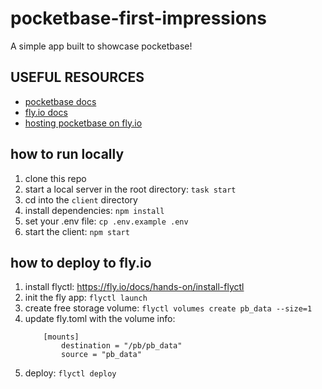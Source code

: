 # pocketbase-first-impressions
A simple app built to showcase pocketbase!

## USEFUL RESOURCES

- [pocketbase docs](https://docs.pocketbase.io)
- [fly.io docs](https://fly.io/docs)
- [hosting pocketbase on fly.io](https://github.com/pocketbase/pocketbase/discussions/537)

## how to run locally

1. clone this repo
2. start a local server in the root directory: ```task start```
3. cd into the ```client``` directory
4. install dependencies: ```npm install```
5. set your .env file: ```cp .env.example .env```
6. start the client: ```npm start```

## how to deploy to fly.io

1. install flyctl: https://fly.io/docs/hands-on/install-flyctl
2. init the fly app: ```flyctl launch```
3. create free storage volume: ```flyctl volumes create pb_data --size=1```
4. update fly.toml with the volume info:
    ```
        [mounts]
            destination = "/pb/pb_data"
            source = "pb_data"
    ```
5. deploy: ```flyctl deploy```
